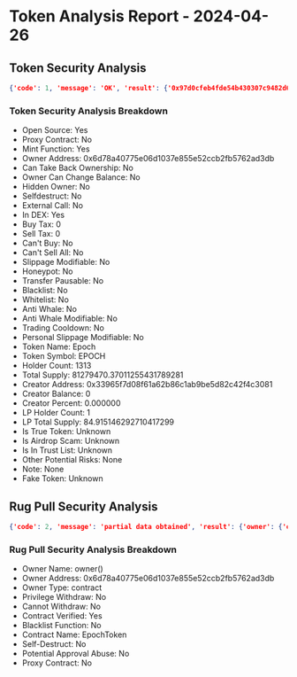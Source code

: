 # Token Analysis Report - 2024-04-26

## Token Security Analysis
```json
{'code': 1, 'message': 'OK', 'result': {'0x97d0cfeb4fde54b430307c9482d6f79c761fe9b6': {'note': None, 'lp_total_supply': '84.915146292710417299', 'lp_holders': [{'is_locked': 0, 'is_contract': 0, 'address': '0xcfae0b76aab7ccd864d09766fcce71ede1b4e214', 'balance': '84.915146292710417299', 'nft_list': [{'nft_percentage': '0.014803179991256222', 'nft_id': '701267', 'amount': '84.915146292710417299', 'in_effect': '0', 'value': '120.05567723537715839538'}], 'locked_detail': None, 'tag': '', 'percent': '0.014803179991256222'}], 'is_airdrop_scam': None, 'other_potential_risks': None, 'transfer_pausable': '0', 'trading_cooldown': '0', 'hidden_owner': '0', 'selfdestruct': '0', 'owner_percent': '0.000000', 'is_whitelisted': '0', 'holder_count': '1313', 'trust_list': None, 'is_honeypot': '0', 'honeypot_with_same_creator': '0', 'holders': [{'is_locked': 0, 'is_contract': 1, 'address': '0xba12222222228d8ba445958a75a0704d566bf2c8', 'balance': '22965866.005215988524679913', 'locked_detail': None, 'tag': '', 'percent': '0.282554326457087934'}, {'is_locked': 0, 'is_contract': 1, 'address': '0x3154cf16ccdb4c6d922629664174b904d80f2c35', 'balance': '3358256.068867671390816437', 'locked_detail': None, 'tag': '', 'percent': '0.041317396060476088'}, {'is_locked': 0, 'is_contract': 1, 'address': '0x544b9a3da82f2125bde986fab428752ab83fc5e4', 'balance': '2913572.448962151797318264', 'locked_detail': None, 'tag': '', 'percent': '0.035846351307346949'}, {'is_locked': 0, 'is_contract': 1, 'address': '0x44de78eb54ee54c4151e62834d3b5a29005bde98', 'balance': '1914800.015895657552292675', 'locked_detail': None, 'tag': '', 'percent': '0.023558224569826339'}, {'is_locked': 0, 'is_contract': 1, 'address': '0x5089722613c2ccee071c39c59e9889641f435f15', 'balance': '1531750', 'locked_detail': None, 'tag': '', 'percent': '0.018845472208726928'}, {'is_locked': 0, 'is_contract': 1, 'address': '0xb10daee1fcf62243ae27776d7a92d39dc8740f95', 'balance': '1421492.04301075269180925', 'locked_detail': None, 'tag': '', 'percent': '0.017488943229303478'}, {'is_locked': 0, 'is_contract': 0, 'address': '0x7b56f891a7adb03b7f61d5fe0b06887a0edeeddb', 'balance': '1406808.97866037575', 'locked_detail': None, 'tag': '', 'percent': '0.017308294114791334'}, {'is_locked': 0, 'is_contract': 0, 'address': '0xb267a6cc3c4ef82326b802cfa7093c4be4c25c11', 'balance': '1118703.941524526938254764', 'locked_detail': None, 'tag': '', 'percent': '0.013763671643410313'}, {'is_locked': 0, 'is_contract': 0, 'address': '0xaf2358e98683265cbd3a48509123d390ddf54534', 'balance': '1033066.487428398561427912', 'locked_detail': None, 'tag': '', 'percent': '0.012710054368270952'}, {'is_locked': 0, 'is_contract': 1, 'address': '0xa57ef40a7b9ea04c1d571605d968b6d7ec7bfbc0', 'balance': '989058.641128141440812297', 'locked_detail': None, 'tag': 'UniswapV3', 'percent': '0.012168615723310990'}], 'dex': [{'name': 'UniswapV3', 'liquidity': '766.42607609', 'pair': '0xa57ef40a7b9ea04c1d571605d968b6d7ec7bfbc0'}, {'name': 'UniswapV3', 'liquidity': '0.00000000', 'pair': '0x7f2baef86301e154dc195667c5a6f2fc2c6130ec'}], 'is_open_source': '1', 'sell_tax': '0', 'token_name': 'Epoch', 'fake_token': None, 'creator_address': '0x33965f7d08f61a62b86c1ab9be5d82c42f4c3081', 'creator_percent': '0.000000', 'is_proxy': '0', 'creator_balance': '0', 'is_in_dex': '1', 'owner_balance': '0', 'total_supply': '81279470.37011255431789281', 'is_true_token': None, 'can_take_back_ownership': '0', 'is_blacklisted': '0', 'owner_address': '0x6d78a40775e06d1037e855e52ccb2fb5762ad3db', 'slippage_modifiable': '0', 'buy_tax': '0', 'external_call': '0', 'cannot_sell_all': '0', 'lp_holder_count': '1', 'personal_slippage_modifiable': '0', 'is_anti_whale': '0', 'is_mintable': '1', 'owner_change_balance': '0', 'cannot_buy': '0', 'anti_whale_modifiable': '0', 'token_symbol': 'EPOCH'}}}
```

### Token Security Analysis Breakdown
- Open Source: Yes
- Proxy Contract: No
- Mint Function: Yes
- Owner Address: 0x6d78a40775e06d1037e855e52ccb2fb5762ad3db
- Can Take Back Ownership: No
- Owner Can Change Balance: No
- Hidden Owner: No
- Selfdestruct: No
- External Call: No
- In DEX: Yes
- Buy Tax: 0
- Sell Tax: 0
- Can't Buy: No
- Can't Sell All: No
- Slippage Modifiable: No
- Honeypot: No
- Transfer Pausable: No
- Blacklist: No
- Whitelist: No
- Anti Whale: No
- Anti Whale Modifiable: No
- Trading Cooldown: No
- Personal Slippage Modifiable: No
- Token Name: Epoch
- Token Symbol: EPOCH
- Holder Count: 1313
- Total Supply: 81279470.37011255431789281
- Creator Address: 0x33965f7d08f61a62b86c1ab9be5d82c42f4c3081
- Creator Balance: 0
- Creator Percent: 0.000000
- LP Holder Count: 1
- LP Total Supply: 84.915146292710417299
- Is True Token: Unknown
- Is Airdrop Scam: Unknown
- Is In Trust List: Unknown
- Other Potential Risks: None
- Note: None
- Fake Token: Unknown

## Rug Pull Security Analysis
```json
{'code': 2, 'message': 'partial data obtained', 'result': {'owner': {'owner_name': 'owner()', 'owner_address': '0x6d78a40775e06d1037e855e52ccb2fb5762ad3db', 'owner_type': 'contract'}, 'privilege_withdraw': 0, 'withdraw_missing': 0, 'is_open_source': 1, 'blacklist': 0, 'contract_name': 'EpochToken', 'selfdestruct': 0, 'is_proxy': 0, 'approval_abuse': 0}}
```

### Rug Pull Security Analysis Breakdown
- Owner Name: owner()
- Owner Address: 0x6d78a40775e06d1037e855e52ccb2fb5762ad3db
- Owner Type: contract
- Privilege Withdraw: No
- Cannot Withdraw: No
- Contract Verified: Yes
- Blacklist Function: No
- Contract Name: EpochToken
- Self-Destruct: No
- Potential Approval Abuse: No
- Proxy Contract: No
